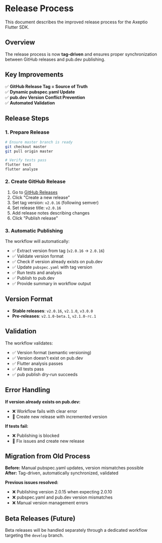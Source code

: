 # Release Process

This document describes the improved release process for the Axeptio Flutter SDK.

## Overview

The release process is now **tag-driven** and ensures proper synchronization between GitHub releases and pub.dev publishing.

## Key Improvements

✅ **GitHub Release Tag = Source of Truth**  
✅ **Dynamic pubspec.yaml Update**  
✅ **pub.dev Version Conflict Prevention**  
✅ **Automated Validation**  

## Release Steps

### 1. Prepare Release
```bash
# Ensure master branch is ready
git checkout master
git pull origin master

# Verify tests pass
flutter test
flutter analyze
```

### 2. Create GitHub Release
1. Go to [GitHub Releases](https://github.com/axeptio/flutter-sdk/releases)
2. Click "Create a new release"
3. Set tag version: `v2.0.16` (following semver)
4. Set release title: `v2.0.16`
5. Add release notes describing changes
6. Click "Publish release"

### 3. Automatic Publishing
The workflow will automatically:
- ✅ Extract version from tag (`v2.0.16` → `2.0.16`)
- ✅ Validate version format
- ✅ Check if version already exists on pub.dev
- ✅ Update `pubspec.yaml` with tag version
- ✅ Run tests and analysis
- ✅ Publish to pub.dev
- ✅ Provide summary in workflow output

## Version Format

- **Stable releases**: `v2.0.16`, `v2.1.0`, `v3.0.0`
- **Pre-releases**: `v2.1.0-beta.1`, `v2.1.0-rc.1`

## Validation

The workflow validates:
- ✅ Version format (semantic versioning)
- ✅ Version doesn't exist on pub.dev
- ✅ Flutter analysis passes
- ✅ All tests pass
- ✅ pub publish dry-run succeeds

## Error Handling

**If version already exists on pub.dev:**
- ❌ Workflow fails with clear error
- 🔄 Create new release with incremented version

**If tests fail:**
- ❌ Publishing is blocked
- 🔧 Fix issues and create new release

## Migration from Old Process

**Before:** Manual pubspec.yaml updates, version mismatches possible  
**After:** Tag-driven, automatically synchronized, validated

**Previous issues resolved:**
- ❌ Publishing version 2.0.15 when expecting 2.0.10
- ❌ pubspec.yaml and pub.dev version mismatches
- ❌ Manual version management errors

## Beta Releases (Future)

Beta releases will be handled separately through a dedicated workflow targeting the `develop` branch.